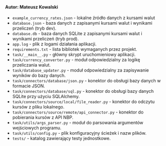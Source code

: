 #### Autor: Mateusz Kowalski

- `example_currency_rates.json` - lokalne źródło danych z kursami walut
- `database.json` - baza danych z zapisanymi kursami walut i wynikami przeliczeń (tryb dev).
- `database.db` - baza danych SQLite z zapisanymi kursami walut i wynikami przeliczeń (tryb prod).
- `app.log` - plik z logami działania aplikacji.
- `requirements.txt` - lista bibliotek wymaganych przez projekt.
- `task/__main__.py` - główny skrypt uruchomieniowy aplikacji.
- `task/currency_converter.py` - moduł odpowiedzialny za logikę przeliczania walut.
- `task/database_updater.py` - moduł odpowiedzialny za zapisywanie wyników do bazy danych.
- `task/connectors/database/json.py` - konektor do obsługi bazy danych w formacie JSON.
- `task/connectors/database/sql.py` - konektor do obsługi bazy danych SQLite przy użyciu SQLAlchemy.
- `task/connectors/source/local/file_reader.py` - konektor do odczytu kursów z pliku lokalnego.
- `task/connectors/source/remote/api_connector.py` - konektor do pobierania kursów z API NBP.
- `task/utils/args_parser.py` - moduł do parsowania argumentów wejściowych programu.
- `task/utils/config.py` - plik konfiguracyjny ścieżek i nazw plików.
- `tests/` - katalog zawierający testy jednostkowe.
